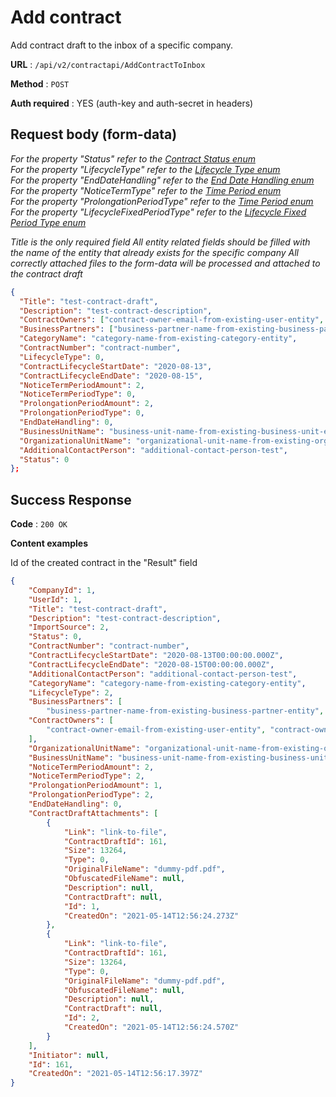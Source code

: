 # Add contract

Add contract draft to the inbox of a specific company.

**URL** : `/api/v2/contractapi/AddContractToInbox`

**Method** : `POST`

**Auth required** : YES (auth-key and auth-secret in headers)

## Request body (form-data)

*For the property "Status" refer to the [Contract Status enum](./enums/contract-status.md)*<br>
*For the property "LifecycleType" refer to the [Lifecycle Type enum](./enums/lifecycle-type.md)*<br>
*For the property "EndDateHandling" refer to the [End Date Handling enum](./enums/end-date-handling.md)*<br>
*For the property "NoticeTermType" refer to the [Time Period enum](./enums/time-period.md)*<br>
*For the property "ProlongationPeriodType" refer to the [Time Period enum](./enums/time-period.md)*<br>
*For the property "LifecycleFixedPeriodType" refer to the [Lifecycle Fixed Period Type enum](./enums/lifecycle-fixed-period-type.md)*<br>

*Title is the only required field*
*All entity related fields should be filled with the name of the entity that already exists for the specific company*
*All correctly attached files to the form-data will be processed and attached to the contract draft*

```json
{
  "Title": "test-contract-draft",
  "Description": "test-contract-description",
  "ContractOwners": ["contract-owner-email-from-existing-user-entity", "contract-owner-email-from-existing-user-entity"] (serialized array),
  "BusinessPartners": ["business-partner-name-from-existing-business-partner-entity", "business-partner-name-from-existing-business-partner-entity"] (serialized array),
  "CategoryName": "category-name-from-existing-category-entity",
  "ContractNumber": "contract-number",
  "LifecycleType": 0,
  "ContractLifecycleStartDate": "2020-08-13",
  "ContractLifecycleEndDate": "2020-08-15",
  "NoticeTermPeriodAmount": 2,
  "NoticeTermPeriodType": 0,
  "ProlongationPeriodAmount": 2,
  "ProlongationPeriodType": 0,
  "EndDateHandling": 0,
  "BusinessUnitName": "business-unit-name-from-existing-business-unit-entity",
  "OrganizationalUnitName": "organizational-unit-name-from-existing-organizational-unit-entity",
  "AdditionalContactPerson": "additional-contact-person-test",
  "Status": 0
};
```

## Success Response

**Code** : `200 OK`

**Content examples**

Id of the created contract in the "Result" field

```json
{
    "CompanyId": 1,
    "UserId": 1,
    "Title": "test-contract-draft",
    "Description": "test-contract-description",
    "ImportSource": 2,
    "Status": 0,
    "ContractNumber": "contract-number",
    "ContractLifecycleStartDate": "2020-08-13T00:00:00.000Z",
    "ContractLifecycleEndDate": "2020-08-15T00:00:00.000Z",
    "AdditionalContactPerson": "additional-contact-person-test",
    "CategoryName": "category-name-from-existing-category-entity",
    "LifecycleType": 2,
    "BusinessPartners": [
        "business-partner-name-from-existing-business-partner-entity", "business-partner-name-from-existing-business-partner-entity"    ],
    "ContractOwners": [
        "contract-owner-email-from-existing-user-entity", "contract-owner-email-from-existing-user-entity"
    ],
    "OrganizationalUnitName": "organizational-unit-name-from-existing-organizational-unit-entity",
    "BusinessUnitName": "business-unit-name-from-existing-business-unit-entity",
    "NoticeTermPeriodAmount": 2,
    "NoticeTermPeriodType": 2,
    "ProlongationPeriodAmount": 1,
    "ProlongationPeriodType": 2,
    "EndDateHandling": 0,
    "ContractDraftAttachments": [
        {
            "Link": "link-to-file",
            "ContractDraftId": 161,
            "Size": 13264,
            "Type": 0,
            "OriginalFileName": "dummy-pdf.pdf",
            "ObfuscatedFileName": null,
            "Description": null,
            "ContractDraft": null,
            "Id": 1,
            "CreatedOn": "2021-05-14T12:56:24.273Z"
        },
        {
            "Link": "link-to-file",
            "ContractDraftId": 161,
            "Size": 13264,
            "Type": 0,
            "OriginalFileName": "dummy-pdf.pdf",
            "ObfuscatedFileName": null,
            "Description": null,
            "ContractDraft": null,
            "Id": 2,
            "CreatedOn": "2021-05-14T12:56:24.570Z"
        }
    ],
    "Initiator": null,
    "Id": 161,
    "CreatedOn": "2021-05-14T12:56:17.397Z"
}
```


